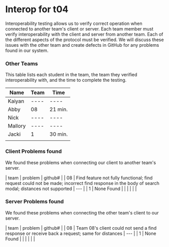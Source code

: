 # Interop for t04

Interoperability testing allows us to verify correct operation when connected to another team's client or server.
Each team member must verify interoperability with the client and server from another team.
Each of the different aspects of the protocol must be verified.
We will discuss these issues with the other team and create defects in GitHub for any problems found in our system.
 
### Other Teams

This table lists each student in the team, the team they verified interoperability with, and the time to complete the testing.

| Name | Team | Time |
| ---- | ---- | ---- |
| Kaiyan | ---- | ---- |
| Abby | 08 | 21 min. |
| Nick | ---- | ---- |
| Mallory | ---- | ---- |
| Jacki | 1 | 30 min. |
|  |  | |


### Client Problems found

We found these problems when connecting our client to another team's server.

| team | problem | github# |
| 08 |  Find feature not fully functional; find request could not be made; incorrect find response in the body of search modal; distances not supported | --- |
| 1 | None Found | |
|  |  |  |


### Server Problems found

We found these problems when connecting the other team's client to our server.

| team |  problem | github# |
| 08 |  Team 08's client could not send a find response or receive back a request; same for distances | --- |
| 1 | None Found | |
|  |  |  |